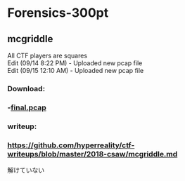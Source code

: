 # Forensics-300pt
## mcgriddle
All CTF players are squares</br>
Edit (09/14 8:22 PM) - Uploaded new pcap file</br>
Edit (09/15 12:10 AM) - Uploaded new pcap file
### Download: 
### -[final.pcap](/final.pcap)

### writeup:
### https://github.com/hyperreality/ctf-writeups/blob/master/2018-csaw/mcgriddle.md</bf>
解けていない
